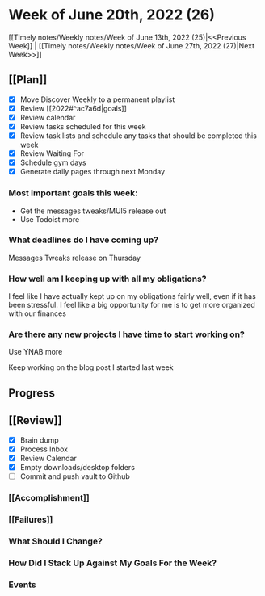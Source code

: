 # Week of June 20th, 2022 (26)

[[Timely notes/Weekly notes/Week of June 13th, 2022 (25)|<<Previous Week]] | [[Timely notes/Weekly notes/Week of June 27th, 2022 (27)|Next Week>>]]

## [[Plan]]

- [x] Move Discover Weekly to a permanent playlist
- [x] Review [[2022#^ac7a6d|goals]]
- [x] Review calendar
- [x] Review tasks scheduled for this week
- [x] Review task lists and schedule any tasks that should be completed this week
- [x] Review Waiting For
- [x] Schedule gym days
- [x] Generate daily pages through next Monday

### Most important goals this week:

- Get the messages tweaks/MUI5 release out
- Use Todoist more

### What deadlines do I have coming up?

Messages Tweaks release on Thursday

### How well am I keeping up with all my obligations?

I feel like I have actually kept up on my obligations fairly well, even if it has been stressful. I feel like a big opportunity for me is to get more organized with our finances

### Are there any new projects I have time to start working on?

Use YNAB more

Keep working on the blog post I started last week

## Progress

## [[Review]]

- [x] Brain dump
- [x] Process Inbox
- [x] Review Calendar
- [x] Empty downloads/desktop folders
- [ ] Commit and push vault to Github

### [[Accomplishment]]

### [[Failures]]

### What Should I Change?

### How Did I Stack Up Against My Goals For the Week?

### Events